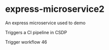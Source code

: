 # express-microservice2
An express microservice used to demo

Triggers a CI pipeline in CSDP

Trigger workflow 46
